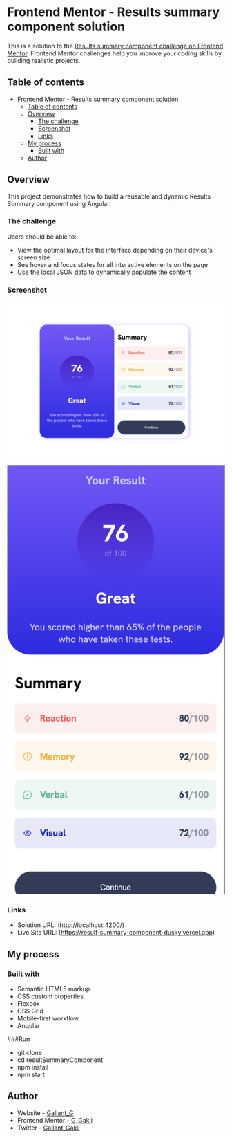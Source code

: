 # Frontend Mentor - Results summary component solution

This is a solution to the [Results summary component challenge on Frontend Mentor](https://www.frontendmentor.io/challenges/results-summary-component-CE_K6s0maV). Frontend Mentor challenges help you improve your coding skills by building realistic projects.

## Table of contents

- [Frontend Mentor - Results summary component solution](#frontend-mentor---results-summary-component-solution)
  - [Table of contents](#table-of-contents)
  - [Overview](#overview)
    - [The challenge](#the-challenge)
    - [Screenshot](#screenshot)
    - [Links](#links)
  - [My process](#my-process)
    - [Built with](#built-with)
  - [Author](#author)

## Overview

This project demonstrates how to build a reusable and dynamic Results Summary component using Angular.

### The challenge

Users should be able to:

- View the optimal layout for the interface depending on their device's screen size
- See hover and focus states for all interactive elements on the page
- Use the local JSON data to dynamically populate the content

### Screenshot

![desktop display](https://github.com/G-Gakii/result-summary-component/blob/main/public/assets/images/screenshot/desktop.png)






![mobile display](https://github.com/G-Gakii/result-summary-component/blob/main/public/assets/images/screenshot/mobile.png)

### Links

- Solution URL: (http://localhost:4200/)
- Live Site URL: (https://result-summary-component-dusky.vercel.app)

## My process

### Built with

- Semantic HTML5 markup
- CSS custom properties
- Flexbox
- CSS Grid
- Mobile-first workflow
- Angular

###Run
- git clone<project URL>
- cd resultSummaryComponent
- npm install
- npm start



## Author

- Website - [Gallant_G](https://www.your-site.com)
- Frontend Mentor - [G_Gakii](https://www.frontendmentor.io/profile/yourusername)
- Twitter - [Gallant_Gakii](https://www.twitter.com/yourusername)
